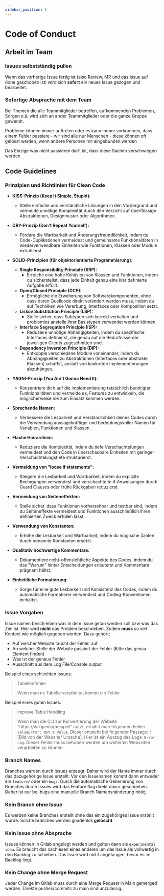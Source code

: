 ```yaml
---
sidebar_position: 5
---
```


# Code of Conduct

## Arbeit im Team

### Issues selbstständig pullen

Wenn das vorherige Issue fertig ist (also Review, MR und das Issue auf done geschoben ist) wird sich **sofort** ein neues Issue gezogen und bearbeitet.

### Sofortige Absprache mit dem Team

Bei Themen die alle Teammitglieder betreffen, aufkommenden Problemen, Sorgen o.ä. wird sich an ander Teammitglieder oder die ganze Gruppe gewandt.

Probleme können immer auftreten oder es kann immer vorkommen, dass einem Fehler passiere - wir sind alle nur Menschen - diese können oft gelösst werden, wenn andere Personen mit eingebunden werden

Das Einzige was nicht passieren darf, ist, dass diese Sachen verschwiegen werden.

## Code Guidelines

### Prinzipien und Richtlinien für Clean Code

* **KISS-Prinzip (Keep It Simple, Stupid):**
  * Stelle einfache und verständliche Lösungen in den Vordergrund und vermeide unnötige Komplexität durch den Verzicht auf überflüssige Abstraktionen, Designmuster oder Algorithmen.

* **DRY-Prinzip (Don't Repeat Yourself):**
  * Fördere die Wartbarkeit und Änderungsfreundlichkeit, indem du Code-Duplikationen vermeidest und gemeinsame Funktionalitäten in wiederverwendbare Einheiten wie Funktionen, Klassen oder Module extrahierst.

* **SOLID-Prinzipien (für objektorientierte Programmierung):**
  * **Single Responsibility Principle (SRP):**
    * Erreiche eine hohe Kohäsion von Klassen und Funktionen, indem du sicherstellst, dass jede Einheit genau eine klar definierte Aufgabe erfüllt.
  * **Open/Closed Principle (OCP):**
    * Ermögliche die Erweiterung von Softwarekomponenten, ohne dass deren Quellcode direkt verändert werden muss, indem du auf Techniken wie Vererbung, Interfaces oder Komposition setzt.
  * **Liskov Substitution Principle (LSP):**
    * Stelle sicher, dass Subtypen sich korrekt verhalten und problemlos anstelle ihrer Basistypen verwendet werden können.
  * **Interface Segregation Principle (ISP):**
    * Reduziere unnötige Abhängigkeiten, indem du spezifische Interfaces definierst, die genau auf die Bedürfnisse der jeweiligen Clients zugeschnitten sind.
  * **Dependency Inversion Principle (DIP):**
    * Entkopple verschiedene Module voneinander, indem du Abhängigkeiten zu Abstraktionen (Interfaces oder abstrakte Klassen) schaffst, anstatt von konkreten Implementierungen abzuhängen.

* **YAGNI-Prinzip (You Ain't Gonna Need It):**
  * Konzentriere dich auf die Implementierung tatsächlich benötigter Funktionalitäten und vermeide es, Features zu entwickeln, die möglicherweise nie zum Einsatz kommen werden.

* **Sprechende Namen:**
  * Verbessere die Lesbarkeit und Verständlichkeit deines Codes durch die Verwendung aussagekräftiger und bedeutungsvoller Namen für Variablen, Funktionen und Klassen.

* **Flache Hierarchien:**
  * Reduziere die Komplexität, indem du tiefe Verschachtelungen vermeidest und den Code in überschaubare Einheiten mit geringer Verschachtelungstiefe strukturierst.
  
* **Vermeidung von "loose if statements":**
  * Steigere die Lesbarkeit und Wartbarkeit, indem du explizite Bedingungen verwendest und verschachtelte if-Anweisungen durch Guard Clauses oder frühe Rückgaben reduzierst.

* **Vermeidung von Seiteneffekten:**
  * Stelle sicher, dass Funktionen vorhersehbar und testbar sind, indem du Seiteneffekte vermeidest und Funktionen ausschließlich ihren definierten Zweck erfüllen lässt.

* **Verwendung von Konstanten:**
  * Erhöhe die Lesbarkeit und Wartbarkeit, indem du magische Zahlen durch benannte Konstanten ersetzt.

* **Qualitativ hochwertige Kommentare:**
  * Dokumentiere nicht-offensichtliche Aspekte des Codes, indem du das "Warum" hinter Entscheidungen erläuterst und Kommentare prägnant hältst.

* **Einheitliche Formatierung:**
  * Sorge für eine gute Lesbarkeit und Konsistenz des Codes, indem du automatische Formatierer verwendest und Coding-Konventionen einhältst.

### Issue Vorgaben

Issue namen beschreiben was in dem Issue getan werden soll bzw was das Ziel ist. Hier wird **nicht** das Problem beschrieben. Zudem **muss** so viel Kontext wie möglich gegeben werden. Dazu gehört:

* Auf welcher Website taucht der Fehler auf
* An welcher Stelle der Website passiert der Fehler (Bitte das genau Element finden)
* Was ist der genaue Fehler
* Ausschnitt aus dem Log File/Console output

Beispiel eines schlechten Issues:

> Tabellenfehler
>
> Wenn man ne Tabelle verarbeitet kommt ein Fehler

Beispiel eines guten Issues:

> Improve Table Handling
>
> Wenn man die CLI zur Konvertierung der Website "https://wikipedia/beispiel" nutzt, erhählt man folgenden Fehler ```ValueError: Not a Value```. Dieser entsteht bei folgender Passage: ![Bild von der Website/ Ursache]. Hier ist ein Auszug des Logs: ```Error Log```. Dieser Fehler muss behoben werden um weiterhin Webseiten verarbeiten zu können

### Branch Names

Branches werden durch Issues erzeugt. Daher wird der Name immer durch das dazugehörige Issue erstellt. Vor den Issuenamen kommt dann entweder ein ```feature/``` oder ein ```bug/```. Durch die automatische Generierung von Branches durch Issues wird das Feature flag direkt davor geschrieben. Daher ist nur bei bugs eine manuelle Branch Namensnänderung nötig.

### Kein Branch ohne Issue

Es werden keine Branches erstellt ohne das ein zugehöriges Issue erstellt wurde. Solche branches werden gnadenlos **gelöscht**.

### Kein Issue ohne Absprache

Issues können in Gitlab angelegt werden und gelten dann als ```experimental idea```. Es braucht das nachlesen eines anderen um das Issue als vollwertig in den Backlog zu schieben. Das Issue wird nicht angefangen, bevor es im Backlog liegt.

### Kein Change ohne Merge Request

Jeder Change im Gitlab muss durch eine Merge Request in Main gemerged werden. Direkte pushes/commits zu main sind unzulässig.
